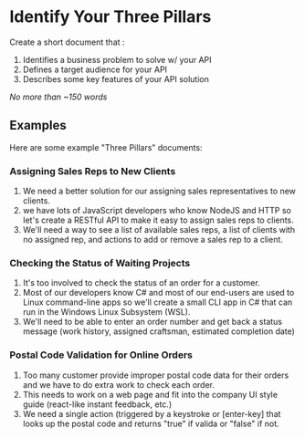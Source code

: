 # Identify Your Three Pillars

Create a short document that :
 
 1. Identifies a business problem to solve w/ your API
 2. Defines a target audience for your API
 3. Describes some key features of your API solution
 
_No more than ~150 words_

## Examples
Here are some example "Three Pillars" documents:

### Assigning Sales Reps to New Clients
 1. We need a better solution for our assigning sales representatives to new clients.
 2. we have lots of JavaScript developers who know NodeJS and HTTP so let's create a RESTful API to make it easy to assign sales reps to clients.
 3. We'll need a way to see a list of available sales reps, a list of clients with no assigned rep, and actions to add or remove a sales rep to a client.

### Checking the Status of Waiting Projects
 1. It's too involved to check the status of an order for a customer.
 2. Most of our developers know C# and most of our end-users are used to Linux command-line apps so we'll create a small CLI app in C# that can run in the Windows Linux Subsystem (WSL).
 3. We'll need to be able to enter an order number and get back a status message (work history, assigned craftsman, estimated completion date)
 
### Postal Code Validation for Online Orders
 1. Too many customer provide improper postal code data for their orders and we have to do extra work to check each order.
 2. This needs to work on a web page and fit into the company UI style guide (react-like instant feedback, etc.) 
 3. We need a single action (triggered by a keystroke or [enter-key] that looks up the postal code and returns "true" if valida or "false" if not.
 


